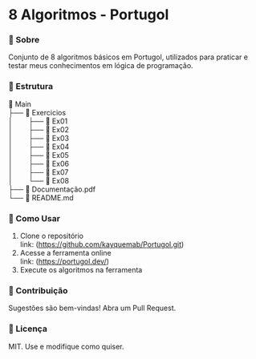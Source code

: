 # 8 Algoritmos - Portugol

### 📌 Sobre

Conjunto de 8 algoritmos básicos em Portugol, utilizados para praticar e testar meus conhecimentos em lógica de programação.

### 📂 Estrutura

📂 Main<br>
├── 📂 Exercicios<br>
│&nbsp;&nbsp;&nbsp;&nbsp;&nbsp;&nbsp;&nbsp;&nbsp;├── 📂 Ex01<br>
│&nbsp;&nbsp;&nbsp;&nbsp;&nbsp;&nbsp;&nbsp;&nbsp;├── 📂 Ex02<br>
│&nbsp;&nbsp;&nbsp;&nbsp;&nbsp;&nbsp;&nbsp;&nbsp;├── 📂 Ex03<br>
│&nbsp;&nbsp;&nbsp;&nbsp;&nbsp;&nbsp;&nbsp;&nbsp;├── 📂 Ex04<br>
│&nbsp;&nbsp;&nbsp;&nbsp;&nbsp;&nbsp;&nbsp;&nbsp;├── 📂 Ex05<br>
│&nbsp;&nbsp;&nbsp;&nbsp;&nbsp;&nbsp;&nbsp;&nbsp;├── 📂 Ex06<br>
│&nbsp;&nbsp;&nbsp;&nbsp;&nbsp;&nbsp;&nbsp;&nbsp;├── 📂 Ex07<br>
│&nbsp;&nbsp;&nbsp;&nbsp;&nbsp;&nbsp;&nbsp;&nbsp;└──  📂 Ex08<br>
├── 📄 Documentação.pdf<br>
└── 📄 README.md<br>

### 🚀 Como Usar

1. Clone o repositório <br>
link: (https://github.com/kayquemab/Portugol.git)
2. Acesse a ferramenta online <br>
link: (https://portugol.dev/)
3. Execute os algoritmos na ferramenta

### 🤝 Contribuição

Sugestões são bem-vindas! Abra um Pull Request.

### 📜 Licença

MIT. Use e modifique como quiser.
